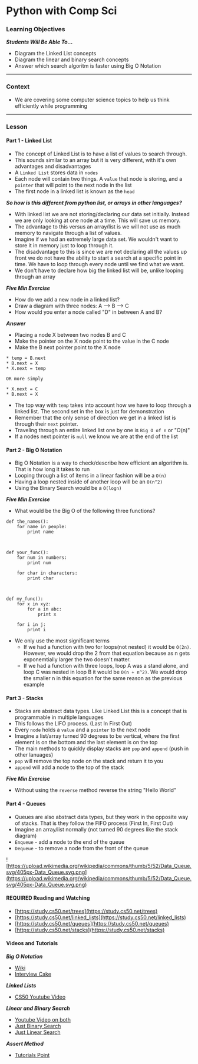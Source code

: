 # Python with Comp Sci

### Learning Objectives
***Students Will Be Able To...***

* Diagram the Linked List concepts
* Diagram the linear and binary search concepts
* Answer which search algoritm is faster using Big O Notation

---
### Context

* We are covering some computer science topics to help us think efficiently while programming

---
### Lesson

#### Part 1 - Linked List

* The concept of Linked List is to have a list of values to search through. 
* This sounds similar to an array but it is very different, with it's own advantages and disadvantages
* A `Linked List` stores data in `nodes`
* Each node will contain two things. A `value` that node is storing, and a `pointer` that will point to the next node in the list
* The first node in a linked list is known as the `head`

***So how is this different from python list, or arrays in other languages?***

* With linked list we are not storing/declaring our data set initially. Instead we are only looking at one node at a time. This will save us memory. 
* The advantage to this versus an array/list is we will not use as much memory to navigate through a list of values. 
* Imagine if we had an extremely large data set. We wouldn't want to store it in memory just to loop through it. 
* The disadvantage to this is since we are not declaring all the values up front we do not have the ability to start a search at a specific point in time. We have to loop through every node until we find what we want. 
* We don't have to declare how big the linked list will be, unlike looping through an array

***Five Min Exercise***

* How do we add a new node in a linked list? 
* Draw a diagram with three nodes: A --> B --> C
* How would you enter a node called "D" in between A and B?

***Answer***

* Placing a node X between two nodes B and C
* Make the pointer on the X node point to the value in the C node 
* Make the B next pointer point to the X node

```
* temp = B.next
* B.next = X
* X.next = temp

OR more simply

* X.next = C
* B.next = X
```
* The top way with `temp` takes into account how we have to loop through a linked list. The second set in the box is just for demonstration
* Remember that the only sense of direction we get in a linked list is through their `next` pointer. 
* Traveling through an entire linked list one by one is `Big O of n` or "O(n)"
* If a nodes next pointer is `null` we know we are at the end of the list


#### Part 2 - Big O Notation

* Big O Notation is a way to check/describe how efficient an algorithm is. That is how long it takes to run
* Looping through a list of items in a linear fashion will be a `O(n)`
* Having a loop nested inside of another loop will be an `O(n^2)`
* Using the Binary Search would be a `O(logn)`

***Five Min Exercise***

* What would be the Big O of the following three functions?

```
def the_names():
	for name in people:
		print name
	
	

def your_func():
	for num in numbers:
		print num
	
	for char in characters:
		print char
		
		
		
def my_func():
	for x in xyz:
		for a in abc:
			print x
			
	for i in j:
		print i

```
* We only use the most significant terms
	* If we had a function with two for loops(not nested) it would be `O(2n)`. However, we would drop the 2 from that equation because as n gets exponemtially larger the two doesn't matter. 
	* If we had a function with three loops, loop A was a stand alone, and loop C was nested in loop B it would be `O(n + n^2)`. We would drop the smaller n in this equation for the same reason as the previous example


#### Part 3 - Stacks

* Stacks are abstract data types. Like Linked List this is a concept that is programmable in multiple languages
* This follows the LIFO process. (Last In First Out)
* Every `node` holds a `value` and a `pointer` to the next node
* Imagine a list/array turned 90 degrees to be vertical, where the first element is on the bottom and the last element is on the top
* The main methods to quickly display stacks are `pop` and `append` (push in other lanuages)
* `pop` will remove the top node on the stack and return it to you
* `append` will add a node to the top of the stack

***Five Min Exercise***

* Without using the `reverse` method reverse the string "Hello World"



#### Part 4 - Queues

* Queues are also abstract data types, but they work in the opposite way of stacks. That is they follow the FIFO process (First In, First Out)
* Imagine an array/list normally (not turned 90 degrees like the stack diagram)
* `Enqueue` - add a node to the end of the queue
* `Dequeue` - to remove a node from the front of the queue

![https://upload.wikimedia.org/wikipedia/commons/thumb/5/52/Data_Queue.svg/405px-Data_Queue.svg.png](https://upload.wikimedia.org/wikipedia/commons/thumb/5/52/Data_Queue.svg/405px-Data_Queue.svg.png)




#### REQUIRED Reading and Watching

* [https://study.cs50.net/trees](https://study.cs50.net/trees)
* [https://study.cs50.net/linked_lists](https://study.cs50.net/linked_lists)
* [https://study.cs50.net/queues](https://study.cs50.net/queues)
* [https://study.cs50.net/stacks](https://study.cs50.net/stacks)

#### Videos and Tutorials

***Big O Notation***

* [Wiki](https://en.wikipedia.org/wiki/Binary_search_algorithm)
* [Interview Cake](https://www.interviewcake.com/article/python/big-o-notation-time-and-space-complexity)

***Linked Lists***

* [CS50 Youtube Video](https://www.youtube.com/watch?v=5nsKtQuT6E8)

***Linear and Binary Search***

* [Youtube Video on both](https://www.youtube.com/watch?v=wNVCJj642n4)
* [Just Binary Search](https://www.youtube.com/watch?v=JQhciTuD3E8)
* [Just Linear Search](https://www.youtube.com/watch?v=iwo5WAldDks)

***Assert Method***

* [Tutorials Point](http://www.tutorialspoint.com/python/assertions_in_python.htm)
